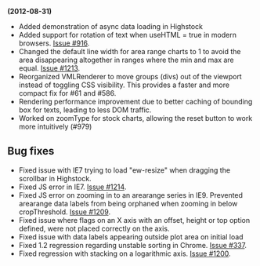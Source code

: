 **(2012-08-31)**
        
- Added demonstration of async data loading in Highstock
- Added support for rotation of text when useHTML = true in modern browsers. [Issue #916](https://github.com/highslide-software/highcharts.com/issues/916).
- Changed the default line width for area range charts to 1 to avoid the area disappearing altogether in ranges where the min and max are equal. [Issue #1213](https://github.com/highslide-software/highcharts.com/issues/1213).
- Reorganized VMLRenderer to move groups (divs) out of the viewport instead of toggling CSS visibility. This provides a faster and more compact fix for #61 and #586.
- Rendering performance improvement due to better caching of bounding box for texts, leading to less DOM traffic.
- Worked on zoomType for stock charts, allowing the reset button to work more intuitively (#979)

## Bug fixes 
- Fixed issue with IE7 trying to load "ew-resize" when dragging the scrollbar in Highstock.
- Fixed JS error in IE7. [Issue #1214](https://github.com/highslide-software/highcharts.com/issues/1214).
- Fixed JS error on zooming in to an arearange series in IE9. Prevented arearange data labels from being orphaned when zooming in below cropThreshold. [Issue #1209](https://github.com/highslide-software/highcharts.com/issues/1209).
- Fixed issue where flags on an X axis with an offset, height or top option defined, were not placed correctly on the axis.
- Fixed issue with data labels appearing outside plot area on initial load
- Fixed 1.2 regression regarding unstable sorting in Chrome. [Issue #337](https://github.com/highslide-software/highcharts.com/issues/337).
- Fixed regression with stacking on a logarithmic axis. [Issue #1200](https://github.com/highslide-software/highcharts.com/issues/1200).